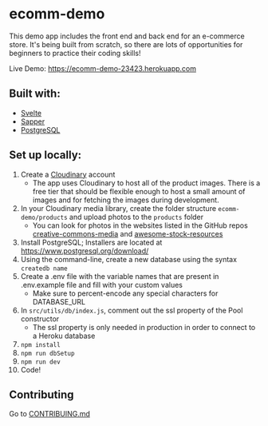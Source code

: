 # ecomm-demo
This demo app includes the front end and back end for an e-commerce store.
It's being built from scratch, so there are lots of opportunities for beginners to practice their coding skills!

Live Demo: https://ecomm-demo-23423.herokuapp.com

## Built with:
* [Svelte](https://svelte.dev)
* [Sapper](https://sapper.svelte.dev)
* [PostgreSQL](https://postgresql.org)

## Set up locally:

1. Create a [Cloudinary](https://cloudinary.com) account
	* The app uses Cloudinary to host all of the product images. There is a free tier that should be flexible enough to host a small amount of images and for fetching the images during development.
2. In your Cloudinary media library, create the folder structure `ecomm-demo/products` and upload photos to the `products` folder
	* You can look for photos in the websites listed in the GitHub repos [creative-commons-media](https://github.com/shime/creative-commons-media/blob/master/README.md#graphics) and [awesome-stock-resources](https://github.com/neutraltone/awesome-stock-resources/blob/master/README.md#photography)
3. Install PostgreSQL; Installers are located at https://www.postgresql.org/download/
4. Using the command-line, create a new database using the syntax `createdb name`
5. Create a .env file with the variable names that are present in .env.example file and fill with your custom values
	* Make sure to percent-encode any special characters for DATABASE_URL
6. In `src/utils/db/index.js`, comment out the ssl property of the Pool constructor
	* The ssl property is only needed in production in order to connect to a Heroku database
7. `npm install`
8. `npm run dbSetup`
9. `npm run dev`
10. Code!

## Contributing
Go to [CONTRIBUING.md](CONTRIBUTING.md)
